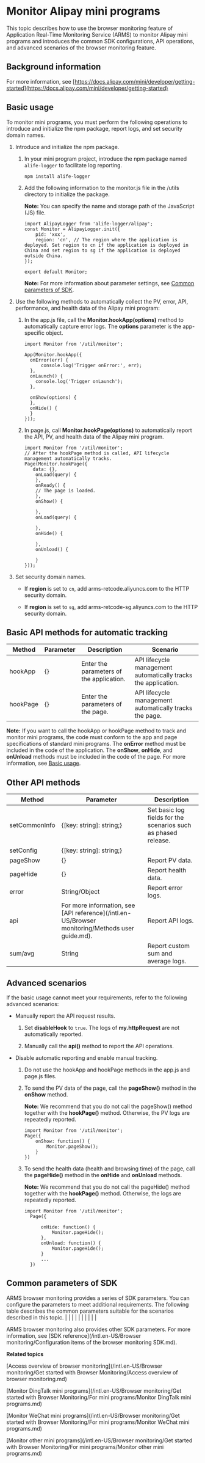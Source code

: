 # Monitor Alipay mini programs

This topic describes how to use the browser monitoring feature of Application Real-Time Monitoring Service \(ARMS\) to monitor Alipay mini programs and introduces the common SDK configurations, API operations, and advanced scenarios of the browser monitoring feature.

## Background information

For more information, see [https://docs.alipay.com/mini/developer/getting-started](https://docs.alipay.com/mini/developer/getting-started)

## Basic usage

To monitor mini programs, you must perform the following operations to introduce and initialize the npm package, report logs, and set security domain names.

1.  Introduce and initialize the npm package.

    1.  In your mini program project, introduce the npm package named `alife-logger` to facilitate log reporting.

        ```
        npm install alife-logger
        ```

    2.  Add the following information to the monitor.js file in the /utils directory to initialize the package.

        **Note:** You can specify the name and storage path of the JavaScript \(JS\) file.

        ```
        import AlipayLogger from 'alife-logger/alipay';
        const Monitor = AlipayLogger.init({
            pid: 'xxx',
            region: 'cn', // The region where the application is deployed. Set region to cn if the application is deployed in China and set region to sg if the application is deployed outside China.
        });
        
        export default Monitor;              
        ```

        **Note:** For more information about parameter settings, see [Common parameters of SDK](#section_vo9_hoe_9w4).

2.  Use the following methods to automatically collect the PV, error, API, performance, and health data of the Alipay mini program:

    1.  In the app.js file, call the **Monitor.hookApp\(options\)** method to automatically capture error logs. The **options** parameter is the app-specific object.

        ```
        import Monitor from '/util/monitor';
        
        App(Monitor.hookApp({
          onError(err) {
              console.log('Trigger onError:', err);
          },
          onLaunch() {
            console.log('Trigger onLaunch');
          },
        
          onShow(options) {
          },
          onHide() {
          }
        }));
        ```

    2.  In page.js, call **Monitor.hookPage\(options\)** to automatically report the API, PV, and health data of the Alipay mini program.

        ```
        import Monitor from '/util/monitor';
        // After the hookPage method is called, API lifecycle management automatically tracks.
        Page(Monitor.hookPage({
           data: {},
            onLoad(query) {
            },
            onReady() {
            // The page is loaded.
            },
            onShow() {
        
            },
            onLoad(query) {
        
            },
            onHide() {
        
            },
            onUnload() {
        
            }     
        }));
        ```

3.  Set security domain names.

    -   If **region** is set to `cn`, add arms-retcode.aliyuncs.com to the HTTP security domain.

    -   If **region** is set to `sg`, add arms-retcode-sg.aliyuncs.com to the HTTP security domain.


## Basic API methods for automatic tracking

|Method|Parameter|Description|Scenario|
|------|---------|-----------|--------|
|hookApp|\{\}|Enter the parameters of the application.|API lifecycle management automatically tracks the application.|
|hookPage|\{\}|Enter the parameters of the page.|API lifecycle management automatically tracks the page.|

**Note:** If you want to call the hookApp or hookPage method to track and monitor mini programs, the code must conform to the app and page specifications of standard mini programs. The **onError** method must be included in the code of the application. The **onShow**, **onHide**, and **onUnload** methods must be included in the code of the page. For more information, see [Basic usage](#section_upb_2q2_jhb).

## Other API methods

|Method|Parameter|Description|
|------|---------|-----------|
|setCommonInfo|\{\[key: string\]: string;\}|Set basic log fields for the scenarios such as phased release.|
|setConfig|\{\[key: string\]: string;\}| |
|pageShow|\{\}|Report PV data.|
|pageHide|\{\}|Report health data.|
|error|String/Object|Report error logs.|
|api|For more information, see [API reference](/intl.en-US/Browser monitoring/Methods user guide.md).|Report API logs.|
|sum/avg|String|Report custom sum and average logs.|

## Advanced scenarios

If the basic usage cannot meet your requirements, refer to the following advanced scenarios:

-   Manually report the API request results.

    1.  Set **disableHook** to `true`. The logs of **my.httpRequest** are not automatically reported.

    2.  Manually call the **api\(\)** method to report the API operations.

-   Disable automatic reporting and enable manual tracking.

    1.  Do not use the hookApp and hookPage methods in the app.js and page.js files.

    2.  To send the PV data of the page, call the **pageShow\(\)** method in the **onShow** method.

        **Note:** We recommend that you do not call the pageShow\(\) method together with the **hookPage\(\)** method. Otherwise, the PV logs are repeatedly reported.

        ```
        import Monitor from '/util/monitor';
        Page({
            onShow: function() {
                Monitor.pageShow();
            }
        })
        ```

    3.  To send the health data \(health and browsing time\) of the page, call the **pageHide\(\)** method in the **onHide** and **onUnload** methods.

        **Note:** We recommend that you do not call the pageHide\(\) method together with the **hookPage\(\)** method. Otherwise, the logs are repeatedly reported.

        ```
        import Monitor from '/util/monitor';
          Page({
        
              onHide: function() {
                  Monitor.pageHide();
              },
              onUnload: function() {
                  Monitor.pageHide();
              }
              ... 
          })
        ```


## Common parameters of SDK

ARMS browser monitoring provides a series of SDK parameters. You can configure the parameters to meet additional requirements. The following table describes the common parameters suitable for the scenarios described in this topic. |
| |
| |
| |
| |
|

ARMS browser monitoring also provides other SDK parameters. For more information, see [SDK reference](/intl.en-US/Browser monitoring/Configuration items of the browser monitoring SDK.md).

**Related topics**  


[Access overview of browser monitoring](/intl.en-US/Browser monitoring/Get started with Browser Monitoring/Access overview of browser monitoring.md)

[Monitor DingTalk mini programs](/intl.en-US/Browser monitoring/Get started with Browser Monitoring/For mini programs/Monitor DingTalk mini programs.md)

[Monitor WeChat mini programs](/intl.en-US/Browser monitoring/Get started with Browser Monitoring/For mini programs/Monitor WeChat mini programs.md)

[Monitor other mini programs](/intl.en-US/Browser monitoring/Get started with Browser Monitoring/For mini programs/Monitor other mini programs.md)

